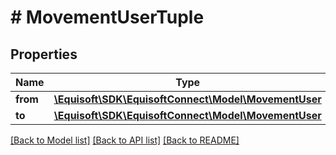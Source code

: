 # # MovementUserTuple

## Properties

Name | Type | Description | Notes
------------ | ------------- | ------------- | -------------
**from** | [**\Equisoft\SDK\EquisoftConnect\Model\MovementUser**](MovementUser.md) |  | 
**to** | [**\Equisoft\SDK\EquisoftConnect\Model\MovementUser**](MovementUser.md) |  | 

[[Back to Model list]](../../README.md#documentation-for-models) [[Back to API list]](../../README.md#documentation-for-api-endpoints) [[Back to README]](../../README.md)


